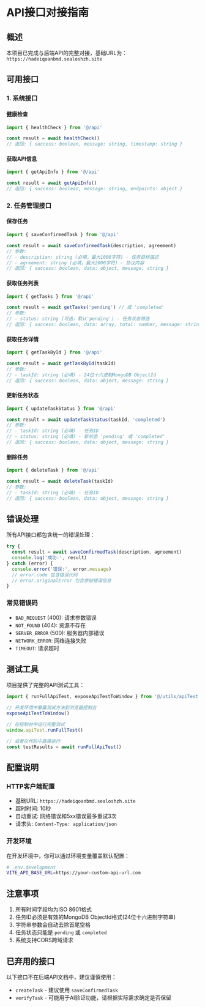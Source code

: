 # API接口对接指南

## 概述

本项目已完成与后端API的完整对接，基础URL为：`https://hadeiqoanbmd.sealoshzh.site`

## 可用接口

### 1. 系统接口

#### 健康检查
```javascript
import { healthCheck } from '@/api'

const result = await healthCheck()
// 返回: { success: boolean, message: string, timestamp: string }
```

#### 获取API信息
```javascript
import { getApiInfo } from '@/api'

const result = await getApiInfo()
// 返回: { success: boolean, message: string, endpoints: object }
```

### 2. 任务管理接口

#### 保存任务
```javascript
import { saveConfirmedTask } from '@/api'

const result = await saveConfirmedTask(description, agreement)
// 参数:
// - description: string (必填，最大1000字符) - 任务目标描述
// - agreement: string (必填，最大2000字符) - 协议内容
// 返回: { success: boolean, data: object, message: string }
```

#### 获取任务列表
```javascript
import { getTasks } from '@/api'

const result = await getTasks('pending') // 或 'completed'
// 参数:
// - status: string (可选，默认'pending') - 任务状态筛选
// 返回: { success: boolean, data: array, total: number, message: string }
```

#### 获取任务详情
```javascript
import { getTaskById } from '@/api'

const result = await getTaskById(taskId)
// 参数:
// - taskId: string (必填) - 24位十六进制MongoDB ObjectId
// 返回: { success: boolean, data: object, message: string }
```

#### 更新任务状态
```javascript
import { updateTaskStatus } from '@/api'

const result = await updateTaskStatus(taskId, 'completed')
// 参数:
// - taskId: string (必填) - 任务ID
// - status: string (必填) - 新状态 'pending' 或 'completed'
// 返回: { success: boolean, data: object, message: string }
```

#### 删除任务
```javascript
import { deleteTask } from '@/api'

const result = await deleteTask(taskId)
// 参数:
// - taskId: string (必填) - 任务ID
// 返回: { success: boolean, data: object, message: string }
```

## 错误处理

所有API接口都包含统一的错误处理：

```javascript
try {
  const result = await saveConfirmedTask(description, agreement)
  console.log('成功:', result)
} catch (error) {
  console.error('错误:', error.message)
  // error.code 包含错误代码
  // error.originalError 包含原始错误信息
}
```

### 常见错误码

- `BAD_REQUEST` (400): 请求参数错误
- `NOT_FOUND` (404): 资源不存在
- `SERVER_ERROR` (500): 服务器内部错误
- `NETWORK_ERROR`: 网络连接失败
- `TIMEOUT`: 请求超时

## 测试工具

项目提供了完整的API测试工具：

```javascript
import { runFullApiTest, exposeApiTestToWindow } from '@/utils/apiTest'

// 开发环境中暴露测试方法到浏览器控制台
exposeApiTestToWindow()

// 在控制台中运行完整测试
window.apiTest.runFullTest()

// 或者在代码中直接运行
const testResults = await runFullApiTest()
```

## 配置说明

### HTTP客户端配置

- 基础URL: `https://hadeiqoanbmd.sealoshzh.site`
- 超时时间: 10秒
- 自动重试: 网络错误和5xx错误最多重试3次
- 请求头: `Content-Type: application/json`

### 开发环境

在开发环境中，你可以通过环境变量覆盖默认配置：

```bash
# .env.development
VITE_API_BASE_URL=https://your-custom-api-url.com
```

## 注意事项

1. 所有时间字段均为ISO 8601格式
2. 任务ID必须是有效的MongoDB ObjectId格式(24位十六进制字符串)
3. 字符串参数会自动去除首尾空格
4. 任务状态只能是 `pending` 或 `completed`
5. 系统支持CORS跨域请求

## 已弃用的接口

以下接口不在后端API文档中，建议谨慎使用：

- `createTask` - 建议使用 `saveConfirmedTask`
- `verifyTask` - 可能用于AI验证功能，请根据实际需求确定是否保留

